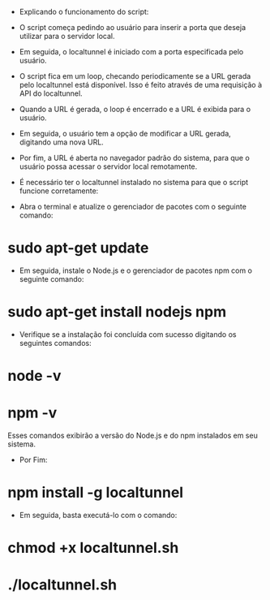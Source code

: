 - Explicando o funcionamento do script:

- O script começa pedindo ao usuário para inserir a porta que deseja utilizar para o servidor local.

- Em seguida, o localtunnel é iniciado com a porta especificada pelo usuário.

- O script fica em um loop, checando periodicamente se a URL gerada pelo localtunnel está disponível. Isso é feito através de uma requisição à API do localtunnel.

- Quando a URL é gerada, o loop é encerrado e a URL é exibida para o usuário.

- Em seguida, o usuário tem a opção de modificar a URL gerada, digitando uma nova URL.

- Por fim, a URL é aberta no navegador padrão do sistema, para que o usuário possa acessar o servidor local remotamente.

- É necessário ter o localtunnel instalado no sistema para que o script funcione corretamente:

- Abra o terminal e atualize o gerenciador de pacotes com o seguinte comando:

# sudo apt-get update

- Em seguida, instale o Node.js e o gerenciador de pacotes npm com o seguinte comando:

# sudo apt-get install nodejs npm

- Verifique se a instalação foi concluída com sucesso digitando os seguintes comandos:

# node -v
# npm -v

Esses comandos exibirão a versão do Node.js e do npm instalados em seu sistema.

- Por Fim:

# npm install -g localtunnel

- Em seguida, basta executá-lo com o comando:

# chmod +x localtunnel.sh
# ./localtunnel.sh

